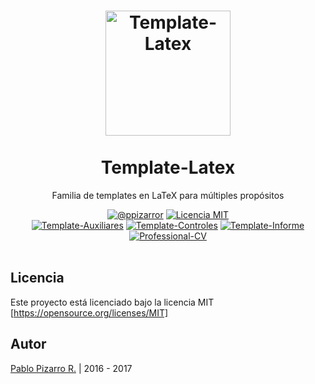 <h1 align="center">
  <img alt="Template-Latex" src="http://latex.ppizarror.com/icon.png" width="200px" height="200px" />
  <br /><br />
  Template-Latex</h1>
<p align="center">Familia de templates en LaTeX para múltiples propósitos</p>
<div align="center"><a href="http://ppizarror.com"><img alt="@ppizarror" src="http://ppizarror.com/badges/autor.svg" /></a>
<a href="https://opensource.org/licenses/MIT/"><img alt="Licencia MIT" src="http://ppizarror.com/badges/licenciamit.svg" /></a>
<br><a href="https://github.com/Template-Latex/Template-Auxiliares/"><img alt="Template-Auxiliares" src="http://latex.ppizarror.com/badges/auxiliares.svg" /></a>
<a href="https://github.com/Template-Latex/Template-Controles/"><img alt="Template-Controles" src="http://latex.ppizarror.com/badges/controles.svg" /></a>
<a href="https://github.com/Template-Latex/Template-Informe/"><img alt="Template-Informe" src="http://latex.ppizarror.com/badges/informe.svg" /></a>
<a href="https://github.com/Template-Latex/Professional-CV/"><img alt="Professional-CV" src="http://latex.ppizarror.com/badges/professionalcv.svg" /></a>
</div><br />

## Licencia
Este proyecto está licenciado bajo la licencia MIT [https://opensource.org/licenses/MIT]

## Autor
<a href="http://ppizarror.com" title="ppizarror">Pablo Pizarro R.</a> | 2016 - 2017
